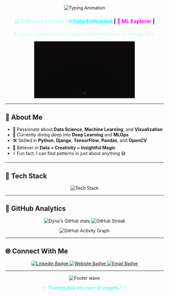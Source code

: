 <!-- ⚡ NEON READ.ME with Subtle Animation -->
<p align="center">
  <img src="https://readme-typing-svg.herokuapp.com?font=Orbitron&size=28&duration=3500&pause=1000&color=00FFF5&center=true&vCenter=true&width=600&lines=Hey+there%2C+I'm+Dyna+⚡;Welcome+to+my+Data+Universe+💫" alt="Typing Animation"/>
</p>

<h3 align="center">
    <span style="color:#c8f7ff;">💻 Software Engineer </span>
  <span style="color:#00fff5;">💡 Data Enthusiast</span> |
  <span style="color:#ff00ff;">🤖 ML Explorer</span> |
</h3>

<p align="center" style="color:#c8f7ff;">A curious sapien from 🇮🇳 India — decoding the world through data.</p>

<p align="center">
  <img src="https://github.com/DynaJoshy/DynaJoshy/blob/main/sample.gif" alt="Animated introduction" width="320" />
</p>

---

## 🌠 About Me

- 🚀 Passionate about **Data Science**, **Machine Learning**, and **Visualization**  
- 🧠 Currently diving deep into **Deep Learning** and **MLOps**  
- 🛠️ Skilled in **Python**, **Django**, **TensorFlow**, **Pandas**, and **OpenCV**  
- 🎯 Believer in **Data + Creativity = Insightful Magic**  
- ⚡ Fun fact: I can find patterns in just about anything 😄  

---

## 🌈 Tech Stack

<p align="center">
  <img src="https://skillicons.dev/icons?i=python,vue,django,tensorflow,pytorch,pandas,opencv,sklearn,mysql,postgresql,grafana,firebase,linux,git&theme=dark" alt="Tech Stack"/>
</p>

---

## 🧬 GitHub Analytics

<p align="center">
  <img src="https://github-readme-stats.vercel.app/api?username=DynaJoshy&show_icons=true&theme=radical&title_color=00fff5&icon_color=ff00ff&text_color=c8f7ff&bg_color=000000" alt="Dyna's GitHub stats" height="165"/>
  <img src="https://github-readme-streak-stats.herokuapp.com/?user=DynaJoshy&theme=radical&background=000000&ring=ff00ff&fire=00fff5&currStreakLabel=c8f7ff" alt="GitHub Streak" height="165"/>
</p>

<p align="center">
  <img src="https://github-readme-activity-graph.vercel.app/graph?username=DynaJoshy&bg_color=000000&color=00fff5&line=ff00ff&point=ffffff&area=true&hide_border=true" alt="GitHub Activity Graph"/>
</p>

---

## 🌐 Connect With Me

<p align="center">
  <a href="https://www.linkedin.com/in/dyna-joshy/" target="_blank">
    <img src="https://img.shields.io/badge/LinkedIn-00fff5?style=for-the-badge&logo=linkedin&logoColor=000000" alt="LinkedIn Badge"/>
  </a>
  <a href="https://dynajoshy.netlify.app/" target="_blank">
    <img src="https://img.shields.io/badge/Website-ff00ff?style=for-the-badge&logo=About.me&logoColor=000000" alt="Website Badge"/>
  </a>
  <a href="mailto:dynajoshy@gmail.com">
    <img src="https://img.shields.io/badge/Email-c8f7ff?style=for-the-badge&logo=gmail&logoColor=000000" alt="Email Badge"/>
  </a>
</p>

---

<p align="center">
  <img src="https://capsule-render.vercel.app/api?type=wave&color=0:00fff5,100:ff00ff&height=100&section=footer" alt="Footer wave" />
</p>

<p align="center" style="color:#00fff5;">
  ✨ “Turning data into neon-lit insights.” ✨
</p>
